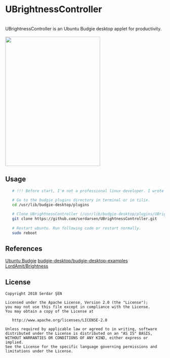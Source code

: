 UBrightnessController  
========  
 
<br/>  
UBrightnessController is an Ubuntu Budgie desktop applet for productivity.<br/><br/>  
  
<img src="https://raw.githubusercontent.com/serdarsen/UBrightnessController/master/screenshots/screenshot1.gif" width="300" height="409"/>  
  
Usage  
-------  
```bash  
   # !!! Before start, I'm not a professional linux developer. I wrote this applet and it works perfect on my ubuntu budgie (ubuntu 17:10, budgie version: 10.4,  device: acer aspire 5745g) . Please take your own risks and backups before install. Have fun!

   # Go to the budgie plugins directory in terminal or in tilix.
   cd /usr/lib/budgie-desktop/plugins
   
   # Clone UBrightnessController (/usr/lib/budgie-desktop/plugins/UBrightnessController).
   git clone https://github.com/serdarsen/UBrightnessController.git
   
   # Restart ubuntu. Run following code or restart normally.
   sudo reboot
```  
References  
-------  
[Ubuntu Budgie](https://ubuntubudgie.org/)
   [budgie-desktop/budgie-desktop-examples](https://github.com/budgie-desktop/budgie-desktop-examples/tree/master/python_project)
  [LordAmit/Brightness](https://github.com/LordAmit/Brightness)


License  
-------  
    Copyright 2018 Serdar ŞEN  
  
    Licensed under the Apache License, Version 2.0 (the "License");  
    you may not use this file except in compliance with the License.  
    You may obtain a copy of the License at  
  
       http://www.apache.org/licenses/LICENSE-2.0  
  
    Unless required by applicable law or agreed to in writing, software  
    distributed under the License is distributed on an "AS IS" BASIS,  
    WITHOUT WARRANTIES OR CONDITIONS OF ANY KIND, either express or implied.  
    See the License for the specific language governing permissions and  
    limitations under the License.
